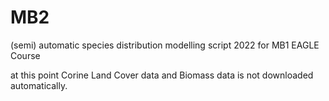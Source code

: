 # MB2

(semi) automatic species distribution modelling script 2022 for MB1 EAGLE Course

at this point Corine Land Cover data and Biomass data is not downloaded automatically.

